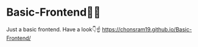 ﻿# Basic-Frontend🧑‍💻

Just a basic frontend. 
Have a look👇☝️ https://chonsram19.github.io/Basic-Frontend/
